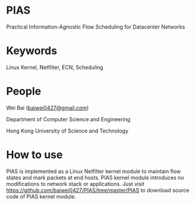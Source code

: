 PIAS
==========

Practical Information-Agnostic Flow Scheduling for Datacenter Networks

Keywords
==========

Linux Kernel, Netfilter, ECN, Scheduling 

People
==========

Wei Bai (baiwei0427@gmail.com)

Department of Computer Science and Engineering

Hong Kong University of Science and Technology

How to use
==========

PIAS is implemented as a Linux Netfilter kernel module to maintain flow states and mark packets at end hosts. PIAS 
kernel module introduces no modifications to network stack or applications. Just visit https://github.com/baiwei0427/PIAS/tree/master/PIAS to download source code of PIAS kernel module.






